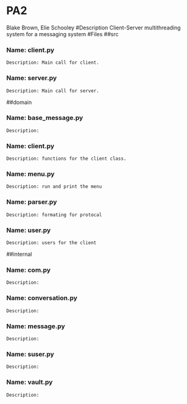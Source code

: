 # PA2
Blake Brown, Elie Schooley
#Description
Client-Server multithreading system for a messaging system
#Files
##src
### Name: client.py
    Description: Main call for client.
### Name: server.py
    Description: Main call for server.
##domain
### Name: base_message.py
    Description: 
### Name: client.py
    Description: functions for the client class.
### Name: menu.py
    Description: run and print the menu
### Name: parser.py
    Description: formating for protocal
### Name: user.py
    Description: users for the client
##internal
### Name: com.py
    Description: 
### Name: conversation.py
    Description: 
### Name: message.py
    Description: 
### Name: suser.py
    Description: 
### Name: vault.py
    Description: 